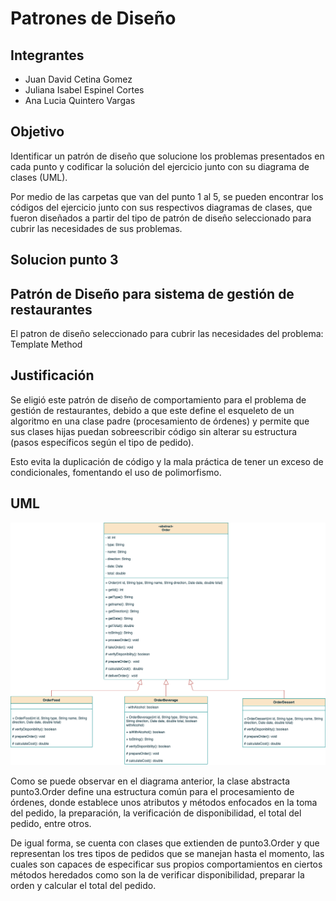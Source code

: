 # Patrones de Diseño

## Integrantes
+ Juan David Cetina Gomez
+ Juliana Isabel Espinel Cortes
+ Ana Lucia Quintero Vargas

## Objetivo
Identificar un patrón de diseño que solucione los problemas presentados en cada punto y codificar la solución del ejercicio junto con su diagrama de clases (UML).

Por medio de las carpetas que van del punto 1 al 5, se pueden encontrar los códigos del ejercicio junto con sus respectivos diagramas de clases, que fueron diseñados a partir del tipo de patrón de diseño seleccionado para cubrir las necesidades de sus problemas.

## Solucion punto 3

## Patrón de Diseño para sistema de gestión de restaurantes

El patron de diseño seleccionado para cubrir las necesidades del problema: Template Method

## Justificación

Se eligió este patrón de diseño de comportamiento para el problema de gestión de restaurantes, debido a que este define el esqueleto de un algoritmo en una clase padre (procesamiento de órdenes) y permite que sus clases hijas puedan sobreescribir código sin alterar su estructura (pasos específicos según el tipo de pedido).

Esto evita la duplicación de código y la mala práctica de tener un exceso de condicionales, fomentando el uso de polimorfismo.

## UML
![Diagrama de clase](soluciones/punto3/GestionOrdenes.png)

Como se puede observar en el diagrama anterior, la clase abstracta punto3.Order define una estructura común para el procesamiento de órdenes, donde establece unos atributos y métodos enfocados en la toma del pedido, la preparación, la verificación de disponibilidad, el total del pedido, entre otros.

De igual forma, se cuenta con clases que extienden de punto3.Order y que representan los tres tipos de pedidos que se manejan hasta el momento, las cuales son capaces de especificar sus propios comportamientos en ciertos métodos heredados como son la de verificar disponibilidad, preparar la orden y calcular el total del pedido.